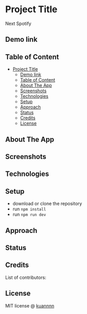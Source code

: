# Project Title

Next Spotify

## Demo link

## Table of Content

- [Project Title](#project-title)
  - [Demo link](#demo-link)
  - [Table of Content](#table-of-content)
  - [About The App](#about-the-app)
  - [Screenshots](#screenshots)
  - [Technologies](#technologies)
  - [Setup](#setup)
  - [Approach](#approach)
  - [Status](#status)
  - [Credits](#credits)
  - [License](#license)

## About The App

## Screenshots

## Technologies

## Setup

- download or clone the repository
- run `npm install`
- run `npm run dev`

## Approach

## Status

## Credits

List of contributors:

## License

MIT license @ [kuannnn](author.com)
